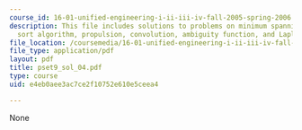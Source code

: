 ```yaml
---
course_id: 16-01-unified-engineering-i-ii-iii-iv-fall-2005-spring-2006
description: This file includes solutions to problems on minimum spanning tree, bubble
  sort algorithm, propulsion, convolution, ambiguity function, and Laplace transform.
file_location: /coursemedia/16-01-unified-engineering-i-ii-iii-iv-fall-2005-spring-2006/e4eb0aee3ac7ce2f10752e610e5ceea4_pset9_sol_04.pdf
file_type: application/pdf
layout: pdf
title: pset9_sol_04.pdf
type: course
uid: e4eb0aee3ac7ce2f10752e610e5ceea4

---
```

None